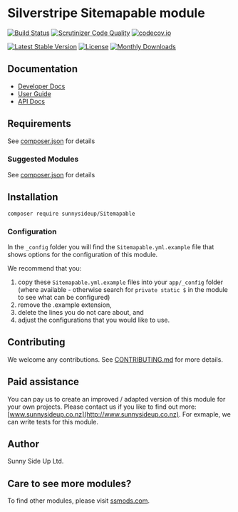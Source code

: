 # Silverstripe Sitemapable module

[![Build Status](https://travis-ci.org/sunnysideup/silverstripe-Sitemapable.svg?branch=master)](https://travis-ci.org/sunnysideup/silverstripe-Sitemapable)
[![Scrutinizer Code Quality](https://scrutinizer-ci.com/g/sunnysideup/silverstripe-Sitemapable/badges/quality-score.png?b=master)](https://scrutinizer-ci.com/g/sunnysideup/silverstripe-Sitemapable/?branch=master)
[![codecov.io](https://codecov.io/github/sunnysideup/silverstripe-Sitemapable/coverage.svg?branch=master)](https://codecov.io/github/sunnysideup/silverstripe-Sitemapable?branch=master)

[![Latest Stable Version](https://poser.pugx.org/sunnysideup/Sitemapable/version)](https://packagist.org/packages/sunnysideup/Sitemapable)
[![License](https://poser.pugx.org/sunnysideup/Sitemapable/license)](https://packagist.org/packages/sunnysideup/Sitemapable)
[![Monthly Downloads](https://poser.pugx.org/sunnysideup/Sitemapable/d/monthly)](https://packagist.org/packages/sunnysideup/Sitemapable)

## Documentation

-   [Developer Docs](docs/en/INDEX.md)
-   [User Guide](docs/en/userguide.md)
-   [API Docs](http://docs.ssmods.com/sunnysideup/Sitemapable/classes.xhtml)

## Requirements

See [composer.json](composer.json) for details

### Suggested Modules

See [composer.json](composer.json) for details

## Installation

```
composer require sunnysideup/Sitemapable
```

### Configuration

In the `_config` folder you will find the `Sitemapable.yml.example`
file that shows options for the configuration of this module.

We recommend that you:

1. copy these `Sitemapable.yml.example` files into your
   `app/_config` folder (where available - otherwise search for `private static $` in the module to see what can be configured)
2. remove the .example extension,
3. delete the lines you do not care about, and
4. adjust the configurations that you would like to use.

## Contributing

We welcome any contributions. See [CONTRIBUTING.md](CONTRIBUTING.md) for more details.

## Paid assistance

You can pay us to create an improved / adapted version of this module for your own projects. Please contact us if you like to find out more: [www.sunnysideup.co.nz](http://www.sunnysideup.co.nz). For exmaple, we can write tests for this module.

## Author

Sunny Side Up Ltd.

## Care to see more modules?

To find other modules, please visit [ssmods.com](http://ssmods.com/).
